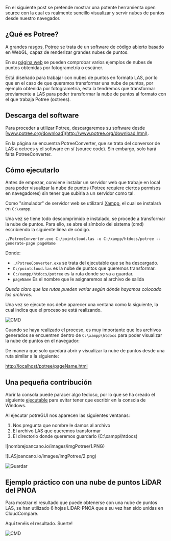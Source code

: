 En el siguiente post se pretende mostrar una potente herramienta open source con la cual es realmente sencillo visualizar y servir nubes de puntos desde nuestro navegador.

## ¿Qué es Potree?
A grandes rasgos, [Potree](www.potree.org) se trata de un software de código abierto basado en WebGL, capaz de renderizar grandes nubes de puntos.

En su [página web](www.potree.org) se pueden comprobar varios ejemplos de nubes de puntos obtenidas por fotogrametría o escáner.

Está diseñado para trabajar con nubes de puntos en formato LAS, por lo que en el caso de que queramos transformar una nube de puntos, por ejemplo obtenida por fotogrametría, ésta la tendremos que transformar previamente a LAS para poder transformar la nube de puntos al formato con el que trabaja Potree (octrees).

## Descarga del software
Para proceder a utilizar Potree, descargaremos su software desde [www.potree.org/download](http://www.potree.org/download.html).

En la página se encuentra PotreeConverter, que se trata del conversor de LAS a octrees y el software en sí (source code). Sin embargo, solo hará falta PotreeConverter.

## Cómo ejecutarlo
Antes de empezar, conviene instalar un servidor web que trabaje en local para poder visualizar la nube de puntos (Potree requiere ciertos permisos en navegadores) sin tener que subirla a un servidor como tal.

Como "simulador" de servidor web se utilizará [Xampp](https://www.apachefriends.org/de/index.html), el cual se instalará en ```C:\xampp```.

Una vez se tiene todo descomprimido e instalado, se procede a transformar la nube de puntos. Para ello, se abre el símbolo del sistema (cmd) escribiendo la siguiente línea de código.

```
./PotreeConverter.exe C:/pointcloud.las -o C:/xampp/htdocs/potree --generate-page pageName
```
Donde:
- ```./PotreeConverter.exe``` se trata del ejecutable que se ha descargado.
- ```C:/pointcloud.las``` es la nube de puntos que queremos transformar.
- ```C:/xampp/htdocs/potree``` es la ruta donde se va a guardar.
- ```pageName``` Es el nombre que le asignaremos al archivo de salida

*Queda claro que las rutas pueden variar según dónde hayamos colocado los archivos.*

Una vez se ejecute nos debe aparecer una ventana como la siguiente, la cual indica que el proceso se está realizando.

![CMD](joancano.io/images/imgPotree/resultado.png)

Cuando se haya realizado el proceso, es muy importante que los archivos generados se encuentren dentro de ```C:\xampp\htdocs``` para poder visualizar la nube de puntos en el navegador:

De manera que solo quedará abrir y visualizar la nube de puntos desde una ruta similar a la siguiente:

[http://localhost/potree/pageName.html](http://localhost/potree/pageName.html)

## Una pequeña contribución
Abrir la consola puede paracer algo tedioso, por lo que se ha creado el siguiente [ejecutable](https://github.com/JoanCano/potreeGUI/blob/master/PotreeConverter.exe) para evitar tener que escribir en la consola de Windows.

Al ejecutar potreGUI nos aparecen las siguientes ventanas:
1. Nos pregunta que nombre le damos al archivo
2. El archivo LAS que queremos transformar
3. El directorio donde queremos guardarlo (C:\xampp\htdocs)

![nombrejoancano.io/images/imgPotree/1.PNG)

![LASjoancano.io/images/imgPotree/2.png)

![Guardar](joancano.io/images/imgPotree/3.png)

## Ejemplo práctico con una nube de puntos LiDAR del PNOA

Para mostrar el resultado que puede obtenerse con una nube de puntos LAS, se han utilizado 6 hojas LiDAR-PNOA que a su vez han sido unidas en CloudCompare.

Aquí tenéis el resultado. Suerte!

![CMD](joancano.io/images/imgPotree/resultado2.PNG)
